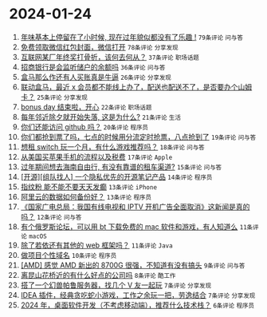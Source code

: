 # 2024-01-24

1. [年味基本上停留在了小时候, 现在过年貌似都没有了乐趣 !](https://www.v2ex.com/t/1011064) `79条评论` `问与答`
1. [免费领取微信红包封面，微信打开](https://www.v2ex.com/t/1011071) `78条评论` `分享发现`
1. [互联网某厂年终奖打骨折，该何去何从？](https://www.v2ex.com/t/1011112) `37条评论` `职场话题`
1. [招商银行是会监听储户的余额吗](https://www.v2ex.com/t/1011106) `36条评论` `问与答`
1. [盒马那么作还有人买账真是牛逼](https://www.v2ex.com/t/1011062) `26条评论` `分享发现`
1. [联动盒马，最近 x 会员都不能线上办了，配送也配送不了，是否要办个山姆卡？](https://www.v2ex.com/t/1011082) `25条评论` `分享发现`
1. [bonus day 结束啦，开心](https://www.v2ex.com/t/1011081) `22条评论` `职场话题`
1. [每年邻近除夕就开始失落, 这是为什么?](https://www.v2ex.com/t/1011091) `21条评论` `生活`
1. [你们还能访问 github 吗？](https://www.v2ex.com/t/1011078) `20条评论` `程序员`
1. [你们都抢到票了吗，七点的时候用分流定时抢票，八点抢到了](https://www.v2ex.com/t/1011061) `19条评论` `问与答`
1. [想租 switch 玩一个月，有什么游戏推荐吗？](https://www.v2ex.com/t/1011117) `18条评论` `问与答`
1. [从美国买苹果手机的流程以及税费](https://www.v2ex.com/t/1011063) `17条评论` `Apple`
1. [过年期间想去海南自由行, 有没有靠谱的租车渠道?](https://www.v2ex.com/t/1011067) `15条评论` `问与答`
1. [[开源][组队找人] 一个隐私优先的开源笔记产品](https://www.v2ex.com/t/1011098) `14条评论` `程序员`
1. [指纹粉 能不能不要天天发癫](https://www.v2ex.com/t/1011133) `13条评论` `iPhone`
1. [阿里云的数据如何备份好？](https://www.v2ex.com/t/1011069) `13条评论` `程序员`
1. [《国家广电总局：我国有线电视和 IPTV 开机广告全面取消》这新闻是真的吗？](https://www.v2ex.com/t/1011099) `12条评论` `问与答`
1. [有个俄罗斯论坛，可以用 bt 下载免费的 mac 软件和游戏，有人知道么](https://www.v2ex.com/t/1011122) `11条评论` `macOS`
1. [除了若依还有其他的 web 框架吗？](https://www.v2ex.com/t/1011105) `11条评论` `Java`
1. [做项目个性域名](https://www.v2ex.com/t/1011068) `10条评论` `程序员`
1. [[AMD] 感觉 AMD 新出的 8700G 很强，不知道有没有搞头](https://www.v2ex.com/t/1011076) `9条评论` `问与答`
1. [离昆山花桥近的有什么好点的公司吗](https://www.v2ex.com/t/1011074) `8条评论` `酷工作`
1. [搭了一个幻兽帕鲁服务器，找几个 V 友一起玩](https://www.v2ex.com/t/1011139) `7条评论` `分享发现`
1. [IDEA 插件，经典贪吃蛇小游戏，工作之余玩一把，劳逸结合](https://www.v2ex.com/t/1011094) `7条评论` `分享发现`
1. [2024 年，桌面软件开发（不考虑移动端），推荐什么技术栈？](https://www.v2ex.com/t/1011141) `6条评论` `程序员`
